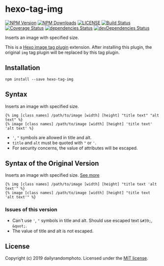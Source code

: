 # hexo-tag-img
[![NPM Version][npm-version-image]][npm-url]
[![NPM Downloads][npm-downloads-image]][npm-url]
[![LICENSE][license-image]][license-url]
[![Build Status][travis-image]][travis-url]
[![Coverage Status][coveralls-image]][coveralls-url]
[![dependencies Status][dependencies-image]][dependencies-url]
[![devDependencies Status][devDependencies-image]][devDependencies-url]

Inserts an image with specified size.

This is a [Hexo image tag plugin](https://hexo.io/docs/tag-plugins#Image) extension.
After installing this plugin, the original `img` tag plugin will be replaced by this tag plugin.

## Installation
```
npm install --save hexo-tag-img
```

## Syntax
Inserts an image with specified size.
```
{% img [class names] /path/to/image [width] [height] "title text" "alt text" %}
{% image [class names] /path/to/image [width] [height] 'title text' 'alt text' %}
```
- `'`, `"` symbols are allowed in title and alt.
- `title` and `alt` must be quoted with `"` or `'`.
- For security concerns, the value of attributes will be escaped.

## Syntax of the Original Version
Inserts an image with specified size. [See more](https://hexo.io/docs/tag-plugins#Image)
```
{% img [class names] /path/to/image [width] [height] "title text 'alt text'" %}
{% image [class names] /path/to/image [width] [height] "title text 'alt text'" %}
```

### Issues of this version
- Can't use `'`, `"` symbols in title and alt. Should use escaped text `&#39;`, `&quot;`.
- The value of title and alt is not escaped.

## License
Copyright (c) 2019 dailyrandomphoto. Licensed under the [MIT license][license-url].

[npm-url]: https://www.npmjs.com/package/hexo-tag-img
[travis-url]: https://travis-ci.org/dailyrandomphoto/hexo-tag-img
[coveralls-url]: https://coveralls.io/github/dailyrandomphoto/hexo-tag-img?branch=master
[license-url]: LICENSE
[dependencies-url]: https://david-dm.org/dailyrandomphoto/hexo-tag-img
[devDependencies-url]: https://david-dm.org/dailyrandomphoto/hexo-tag-img?type=dev

[npm-downloads-image]: https://img.shields.io/npm/dm/hexo-tag-img.svg
[npm-version-image]: https://img.shields.io/npm/v/hexo-tag-img.svg
[license-image]: https://img.shields.io/npm/l/hexo-tag-img.svg
[travis-image]: https://img.shields.io/travis/dailyrandomphoto/hexo-tag-img/master
[coveralls-image]: https://coveralls.io/repos/github/dailyrandomphoto/hexo-tag-img/badge.svg?branch=master
[dependencies-image]: https://david-dm.org/dailyrandomphoto/hexo-tag-img/status.svg
[devDependencies-image]: https://david-dm.org/dailyrandomphoto/hexo-tag-img/dev-status.svg
